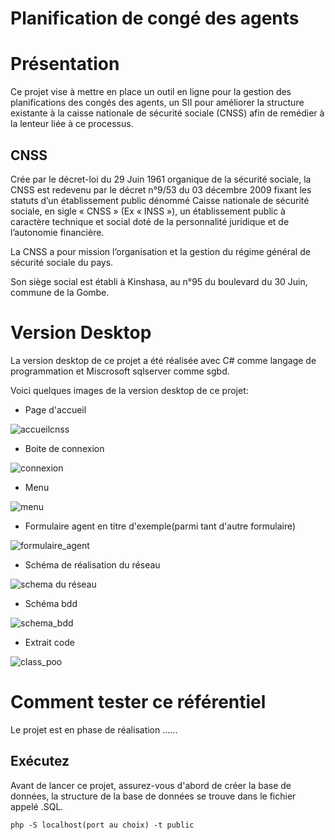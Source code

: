 # Planification de congé des agents

# Présentation

Ce projet vise à mettre en place un outil en ligne pour la gestion des planifications des congés des agents, un SII pour améliorer la structure existante à la caisse nationale de sécurité sociale (CNSS) afin de remédier à la lenteur liée à ce processus.

## CNSS

Crée par le décret-loi du 29 Juin 1961 organique de la sécurité sociale, la CNSS est redevenu par le décret n°9/53 du 03 décembre 2009 fixant les statuts d’un établissement public dénommé Caisse nationale de sécurité sociale, en sigle « CNSS » (Ex « INSS »), un établissement public à caractère technique et social doté de la personnalité juridique et de l’autonomie financière.

La CNSS a pour mission l’organisation et la gestion du régime général de sécurité sociale du pays.

Son siège social est établi à Kinshasa, au n°95 du boulevard du 30 Juin, commune de la Gombe.

# Version Desktop

La version desktop de ce projet a été réalisée avec C# comme langage de programmation et Miscrosoft sqlserver comme sgbd.

Voici quelques images de la version desktop de ce projet:

- Page d'accueil

![accueilcnss](https://user-images.githubusercontent.com/113427901/233410732-30110cac-a12e-452f-847c-2eb1ef9b7c8e.png)

- Boite de connexion

![connexion](https://user-images.githubusercontent.com/113427901/233410744-d4dd5c17-dce7-4cd8-a843-944ec371fabb.png)

- Menu

![menu](https://user-images.githubusercontent.com/113427901/233410754-2052b07d-ae78-41eb-86c8-93b508f67f63.png)

- Formulaire agent en titre d'exemple(parmi tant d'autre formulaire)

![formulaire_agent](https://user-images.githubusercontent.com/113427901/233410750-e74181db-72c3-4ca7-a0a2-6a8488cf2552.png)

- Schéma de réalisation du réseau

![schema du réseau](https://user-images.githubusercontent.com/113427901/233410762-9bc4faf2-b986-45d5-b0be-827f5d3f3ff4.PNG)

- Schéma bdd

![schema_bdd](https://user-images.githubusercontent.com/113427901/233410767-8eb16cf3-8a13-4ea4-a77a-e560d93193a3.png)

- Extrait code

![class_poo](https://user-images.githubusercontent.com/113427901/233424322-1a7b902c-b25f-48bc-854d-215a3b959d9b.png)

# Comment tester ce référentiel

Le projet est en phase de réalisation ......

## Exécutez

Avant de lancer ce projet, assurez-vous d'abord de créer la base de données, la structure de la base de données se trouve dans le fichier appelé .SQL.

`php -S localhost(port au choix) -t public`
